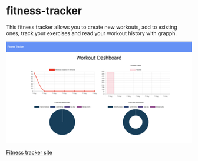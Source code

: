 # fitness-tracker

This fitness tracker allows you to create new workouts, add to existing ones, track your exercises and read your workout history with grapph. 

![](public/fitnesstracker.png)

[Fitness tracker site](https://safe-fortress-71548.herokuapp.com/)